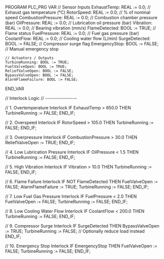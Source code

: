 PROGRAM PLC_PRG
VAR
    // Sensor Inputs
    ExhaustTemp: REAL := 0.0;        // Exhaust gas temperature (°C)
    RotorSpeed: REAL := 0.0;         // % of nominal speed
    CombustionPressure: REAL := 0.0; // Combustion chamber pressure (bar)
    OilPressure: REAL := 0.0;        // Lubrication oil pressure (bar)
    Vibration: REAL := 0.0;          // Bearing vibration (mm/s)
    FlameDetected: BOOL := TRUE;     // Flame status
    FuelPressure: REAL := 0.0;       // Fuel gas pressure (bar)
    CoolantFlow: REAL := 0.0;        // Cooling water flow (L/min)
    SurgeDetected: BOOL := FALSE;    // Compressor surge flag
    EmergencyStop: BOOL := FALSE;    // Manual emergency stop

    // Actuators / Outputs
    TurbineRunning: BOOL := TRUE;
    FuelValveOpen: BOOL := TRUE;
    ReliefValveOpen: BOOL := FALSE;
    BypassValveOpen: BOOL := FALSE;
    AlarmFlameFailure: BOOL := FALSE;
END_VAR

// Interlock Logic
// ----------------

// 1. Overtemperature Interlock
IF ExhaustTemp > 650.0 THEN
    TurbineRunning := FALSE;
END_IF;

// 2. Overspeed Interlock
IF RotorSpeed > 105.0 THEN
    TurbineRunning := FALSE;
END_IF;

// 3. Overpressure Interlock
IF CombustionPressure > 30.0 THEN
    ReliefValveOpen := TRUE;
END_IF;

// 4. Low Lubrication Pressure Interlock
IF OilPressure < 1.5 THEN
    TurbineRunning := FALSE;
END_IF;

// 5. High Vibration Interlock
IF Vibration > 10.0 THEN
    TurbineRunning := FALSE;
END_IF;

// 6. Flame Failure Interlock
IF NOT FlameDetected THEN
    FuelValveOpen := FALSE;
    AlarmFlameFailure := TRUE;
    TurbineRunning := FALSE;
END_IF;

// 7. Low Fuel Gas Pressure Interlock
IF FuelPressure < 2.0 THEN
    FuelValveOpen := FALSE;
    TurbineRunning := FALSE;
END_IF;

// 8. Low Cooling Water Flow Interlock
IF CoolantFlow < 200.0 THEN
    TurbineRunning := FALSE;
END_IF;

// 9. Compressor Surge Interlock
IF SurgeDetected THEN
    BypassValveOpen := TRUE;
    TurbineRunning := FALSE; // Optionally reduce load instead
END_IF;

// 10. Emergency Stop Interlock
IF EmergencyStop THEN
    FuelValveOpen := FALSE;
    TurbineRunning := FALSE;
END_IF;
